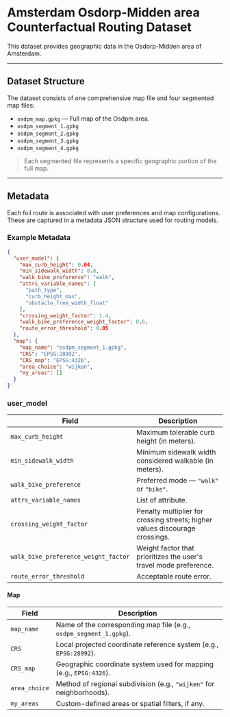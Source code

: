 # Amsterdam Osdorp-Midden area Counterfactual Routing Dataset

This dataset provides geographic data in the Osdorp-Midden area of Amsterdam.

---

## Dataset Structure

The dataset consists of one comprehensive map file and four segmented map files:

- `osdpm_map.gpkg` — Full map of the Osdpm area.
- `osdpm_segment_1.gpkg`  
- `osdpm_segment_2.gpkg`  
- `osdpm_segment_3.gpkg`  
- `osdpm_segment_4.gpkg`  

> Each segmented file represents a specific geographic portion of the full map. 
---

## Metadata

Each foil route is associated with user preferences and map configurations. These are captured in a metadata JSON structure used for routing models.

### Example Metadata

```json
{
  "user_model": {
    "max_curb_height": 0.04,
    "min_sidewalk_width": 0.8,
    "walk_bike_preference": "walk",
    "attrs_variable_names": [
      "path_type",
      "curb_height_max",
      "obstacle_free_width_float"
    ],
    "crossing_weight_factor": 1.4,
    "walk_bike_preference_weight_factor": 0.6,
    "route_error_threshold": 0.05
  },
  "map": {
    "map_name": "osdpm_segment_1.gpkg",
    "CRS": "EPSG:28992",
    "CRS_map": "EPSG:4326",
    "area_choice": "wijken",
    "my_areas": []
  }
}
```
### user_model

| Field                             | Description                                                                 |
|----------------------------------|-----------------------------------------------------------------------------|
| `max_curb_height`                | Maximum tolerable curb height (in meters).                                   |
| `min_sidewalk_width`             | Minimum sidewalk width considered walkable (in meters).                    |
| `walk_bike_preference`           | Preferred mode  — `"walk"` or `"bike"`.                           |
| `attrs_variable_names`           | List of attribute.               |
| `crossing_weight_factor`         | Penalty multiplier for crossing streets; higher values discourage crossings.|
| `walk_bike_preference_weight_factor` | Weight factor that prioritizes the user's travel mode preference.      |
| `route_error_threshold`          | Acceptable route error.        |

#### Map

| Field         | Description                                                                 |
|---------------|-----------------------------------------------------------------------------|
| `map_name`    | Name of the corresponding map file (e.g., `osdpm_segment_1.gpkg`). |
| `CRS`         | Local projected coordinate reference system (e.g., `EPSG:28992`).           |
| `CRS_map`     | Geographic coordinate system used for mapping (e.g., `EPSG:4326`).          |
| `area_choice` | Method of regional subdivision (e.g., `"wijken"` for neighborhoods).        |
| `my_areas`    | Custom-defined areas or spatial filters, if any.                            |
